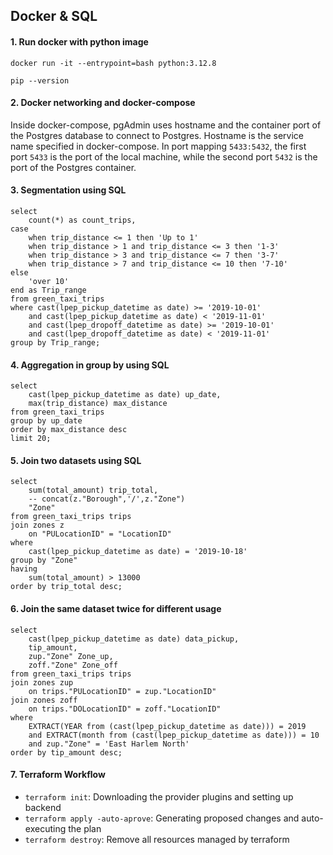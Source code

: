 ## Docker & SQL

#### 1. Run docker with python image
```
docker run -it --entrypoint=bash python:3.12.8
``` 
```
pip --version
```

#### 2. Docker networking and docker-compose
Inside docker-compose, pgAdmin uses hostname and the container port of the Postgres database to connect to Postgres. Hostname is the service name specified in docker-compose. In port mapping `5433:5432`, the first port `5433` is the port of the local machine, while the second port `5432` is the port of the Postgres container. 

#### 3. Segmentation using SQL
```
select 
	count(*) as count_trips,
case 
	when trip_distance <= 1 then 'Up to 1'
	when trip_distance > 1 and trip_distance <= 3 then '1-3'
	when trip_distance > 3 and trip_distance <= 7 then '3-7'
	when trip_distance > 7 and trip_distance <= 10 then '7-10'
else 
	'over 10'
end as Trip_range
from green_taxi_trips
where cast(lpep_pickup_datetime as date) >= '2019-10-01'
	and cast(lpep_pickup_datetime as date) < '2019-11-01'
	and cast(lpep_dropoff_datetime as date) >= '2019-10-01'
	and cast(lpep_dropoff_datetime as date) < '2019-11-01'
group by Trip_range;
```

#### 4. Aggregation in group by using SQL
```
select
	cast(lpep_pickup_datetime as date) up_date,
	max(trip_distance) max_distance
from green_taxi_trips
group by up_date
order by max_distance desc
limit 20;
```

#### 5. Join two datasets using SQL
```
select
	sum(total_amount) trip_total,
	-- concat(z."Borough",'/',z."Zone")
	"Zone"
from green_taxi_trips trips
join zones z
	on "PULocationID" = "LocationID"
where 
	cast(lpep_pickup_datetime as date) = '2019-10-18'
group by "Zone"
having
	sum(total_amount) > 13000
order by trip_total desc;
```

#### 6. Join the same dataset twice for different usage
```
select
	cast(lpep_pickup_datetime as date) data_pickup,
	tip_amount,
	zup."Zone" Zone_up,
	zoff."Zone" Zone_off
from green_taxi_trips trips
join zones zup
	on trips."PULocationID" = zup."LocationID"
join zones zoff
	on trips."DOLocationID" = zoff."LocationID"
where 
	EXTRACT(YEAR from (cast(lpep_pickup_datetime as date))) = 2019
	and EXTRACT(month from (cast(lpep_pickup_datetime as date))) = 10
    and zup."Zone" = 'East Harlem North'
order by tip_amount desc;
```

#### 7. Terraform Workflow
- `terraform init`: Downloading the provider plugins and setting up backend
- `terraform apply -auto-aprove`: Generating proposed changes and auto-executing the plan
- `terraform destroy`: Remove all resources managed by terraform

